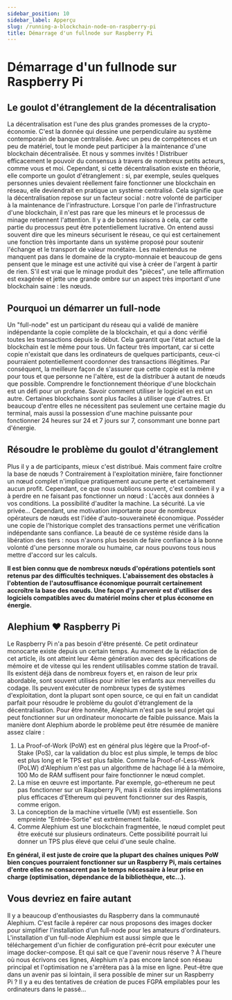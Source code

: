 ```yaml
---
sidebar_position: 10
sidebar_label: Apperçu
slug: /running-a-blockchain-node-on-raspberry-pi
title: Démarrage d'un fullnode sur Raspberry Pi
---
```


# Démarrage d'un fullnode sur Raspberry Pi

## Le goulot d'étranglement de la décentralisation
La décentralisation est l'une des plus grandes promesses de la crypto-économie. 
C'est la donnée qui dessine une perpendiculaire au système contemporain de banque centralisée. Avec un peu de compétences et un peu de matériel, tout le monde peut participer à la maintenance d'une blockchain décentralisée. Et nous y sommes invités ! Distribuer efficacement le pouvoir du consensus à travers de nombreux petits acteurs, comme vous et moi. Cependant, si cette décentralisation existe en théorie, elle comporte un goulot d'étranglement : si, par exemple, seules quelques personnes unies devaient réellement faire fonctionner une blockchain en réseau, elle deviendrait en pratique un système centralisé. Cela signifie que la décentralisation repose sur un facteur social : notre volonté de participer à la maintenance de l'infrastructure.
Lorsque l'on parle de l'infrastructure d'une blockchain, il n'est pas rare que les mineurs et le processus de minage retiennent l'attention. Il y a de bonnes raisons à cela, car cette partie du processus peut être potentiellement lucrative. On entend aussi souvent dire que les mineurs sécurisent le réseau, ce qui est certainement une fonction très importante dans un système proposé pour soutenir l'échange et le transport de valeur monétaire. Les malentendus ne manquent pas dans le domaine de la crypto-monnaie et beaucoup de gens pensent que le minage est une activité qui vise à créer de l'argent à partir de rien. S'il est vrai que le minage produit des "pièces", une telle affirmation est exagérée et jette une grande ombre sur un aspect très important d'une blockchain saine : les nœuds.

## Pourquoi un démarrer un full-node
Un "full-node" est un participant du réseau qui a validé de manière indépendante la copie complète de la blockchain, et qui a donc vérifié toutes les transactions depuis le début. Cela garantit que l'état actuel de la blockchain est le même pour tous. Un facteur très important, car si cette copie n'existait que dans les ordinateurs de quelques participants, ceux-ci pourraient potentiellement coordonner des transactions illégitimes. Par conséquent, la meilleure façon de s'assurer que cette copie est la même pour tous et que personne ne l'altère, est de la distribuer à autant de nœuds que possible.
Comprendre le fonctionnement théorique d'une blockchain est un défi pour un profane. Savoir comment utiliser le logiciel en est un autre. Certaines blockchains sont plus faciles à utiliser que d'autres. Et beaucoup d'entre elles ne nécessitent pas seulement une certaine magie du terminal, mais aussi la possession d'une machine puissante pour fonctionner 24 heures sur 24 et 7 jours sur 7, consommant une bonne part d'énergie.


## Résoudre le problème du goulot d'étranglement
Plus il y a de participants, mieux c'est distribué. Mais comment faire croître la base de nœuds ? Contrairement à l'exploitation minière, faire fonctionner un nœud complet n'implique pratiquement aucune perte et certainement aucun profit. Cependant, ce que nous oublions souvent, c'est combien il y a à perdre en ne faisant pas fonctionner un nœud : L'accès aux données à vos conditions. La possibilité d'auditer la machine. La sécurité. La vie privée… Cependant, une motivation importante pour de nombreux opérateurs de nœuds est l'idée d'auto-souveraineté économique. Posséder une copie de l'historique complet des transactions permet une vérification indépendante sans confiance. La beauté de ce système réside dans la libération des tiers : nous n'avons plus besoin de faire confiance à la bonne volonté d'une personne morale ou humaine, car nous pouvons tous nous mettre d'accord sur les calculs.

**Il est bien connu que de nombreux nœuds d'opérations potentiels sont retenus par des difficultés techniques. L'abaissement des obstacles à l'obtention de l'autosuffisance économique pourrait certainement accroître la base des nœuds. Une façon d'y parvenir est d'utiliser des logiciels compatibles avec du matériel moins cher et plus économe en énergie.**


## Alephium ❤ Raspberry Pi

Le Raspberry Pi n'a pas besoin d'être présenté. Ce petit ordinateur monocarte existe depuis un certain temps. Au moment de la rédaction de cet article, ils ont atteint leur 4ème génération avec des spécifications de mémoire et de vitesse qui les rendent utilisables comme station de travail. Ils existent déjà dans de nombreux foyers et, en raison de leur prix abordable, sont souvent utilisés pour initier les enfants aux merveilles du codage. Ils peuvent exécuter de nombreux types de systèmes d'exploitation, dont la plupart sont open source, ce qui en fait un candidat parfait pour résoudre le problème du goulot d'étranglement de la décentralisation. Pour être honnête, Alephium n'est pas le seul projet qui peut fonctionner sur un ordinateur monocarte de faible puissance. Mais la manière dont Alephium aborde le problème peut être résumée de manière assez claire :

1. La Proof-of-Work (PoW) est en général plus légère que la Proof-of-Stake (PoS), car la validation du bloc est plus simple, le temps de bloc est plus long et le TPS est plus faible. Comme la Proof-of-Less-Work (PoLW) d'Alephium n'est pas un algorithme de hachage lié à la mémoire, 100 Mo de RAM suffisent pour faire fonctionner le nœud complet.
2. La mise en œuvre est importante. Par exemple, go-ethereum ne peut pas fonctionner sur un Raspberry Pi, mais il existe des implémentations plus efficaces d'Ethereum qui peuvent fonctionner sur des Raspis, comme erigon.
3. La conception de la machine virtuelle (VM) est essentielle. Son empreinte "Entrée-Sortie" est extrêmement faible.
4. Comme Alephium est une blockchain fragmentée, le nœud complet peut être exécuté sur plusieurs ordinateurs. Cette possibilité pourrait lui donner un TPS plus élevé que celui d'une seule chaîne.

**En général, il est juste de croire que la plupart des chaînes uniques PoW bien conçues pourraient fonctionner sur un Raspberry Pi, mais certaines d'entre elles ne consacrent pas le temps nécessaire à leur prise en charge (optimisation, dépendance de la bibliothèque, etc…).**

## Vous devriez en faire autant
Il y a beaucoup d'enthousiastes du Raspberry dans la communauté Alephium. C'est facile à repérer car nous proposons des images docker pour simplifier l'installation d'un full-node pour les amateurs d'ordinateurs. L'installation d'un full-node Alephium est aussi simple que le téléchargement d'un fichier de configuration pré-écrit pour exécuter une image docker-compose. Et qui sait ce que l'avenir nous réserve ? À l'heure où nous écrivons ces lignes, Alephium n'a pas encore lancé son réseau principal et l'optimisation ne s'arrêtera pas à la mise en ligne. Peut-être que dans un avenir pas si lointain, il sera possible de miner sur un Raspberry Pi ? Il y a eu des tentatives de création de puces FGPA empilables pour les ordinateurs dans le passé…
